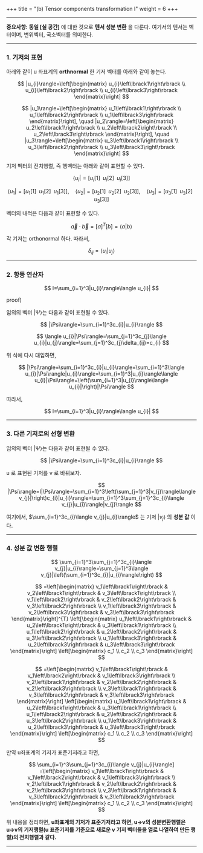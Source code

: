 +++
title = "(b) Tensor components transformation I"
weight = 6
+++

---

**중요사항: 동일 [실 공간]** 에 대한 것으로 **텐서 성분 변환** 을 다룬다. 여기서의 텐서는 벡터이며, 변위벡터, 국소벡터를 의미한다. 

---

### 1. 기저의 표현

아래와 같이 u 좌표계의 **orthnormal** 한 기저 벡터를 아래와 같이 놓는다.

$$
|u_{i}\rangle=\left[\begin{matrix}
    u_{i}\left\lbrack1\right\rbrack \\
    u_{i}\left\lbrack2\right\rbrack \\
    u_{i}\left\lbrack3\right\rbrack
\end{matrix}\right]
$$

$$
|u_1\rangle=\left[\begin{matrix}
    u_1\left\lbrack1\right\rbrack \\
    u_1\left\lbrack2\right\rbrack \\
    u_1\left\lbrack3\right\rbrack
\end{matrix}\right], \quad
|u_2\rangle=\left[\begin{matrix}
    u_2\left\lbrack1\right\rbrack \\
    u_2\left\lbrack2\right\rbrack \\
    u_2\left\lbrack3\right\rbrack
\end{matrix}\right], \quad
|u_3\rangle=\left[\begin{matrix}
    u_3\left\lbrack1\right\rbrack \\
    u_3\left\lbrack2\right\rbrack \\
    u_3\left\lbrack3\right\rbrack
\end{matrix}\right]
$$

기저 벡터의 전치행렬, 즉 행벡터는 아래와 같이 표현할 수 있다.

$$
\langle u_{i}|
=\left\lbrack 
    u_{i}\left\lbrack1\right\rbrack \,\,\,
    u_{i}\left\lbrack2\right\rbrack \,\,\,
    u_{i}\left\lbrack3\right\rbrack
\right\rbrack
$$

$$
\langle u_1|
=\left\lbrack
    u_1\left\lbrack1\right\rbrack \,\,\,
    u_1\left\lbrack2\right\rbrack \,\,\,
    u_1\left\lbrack3\right\rbrack
\right\rbrack, \quad
\langle u_2|
=\left\lbrack
    u_2\left\lbrack1\right\rbrack \,\,\, 
    u_2\left\lbrack2\right\rbrack \,\,\,
    u_2\left\lbrack3\right\rbrack
\right\rbrack, \quad
\langle u_3|
=\left\lbrack
    u_3\left\lbrack1\right\rbrack \,\,\,
    u_3\left\lbrack2\right\rbrack \,\,\,
    u_3\left\lbrack3\right\rbrack
\right\rbrack
$$

벡터의 내적은 다음과 같이 표현할 수 있다.

$$
\vec{a}\cdot\vec{b}=[a]^{T}[b]=\langle a|b\rangle
$$

각 기저는 orthonormal 하다. 따라서,

$$
\delta_{ij}=\langle u_{i}|u_{j}\rangle
$$

---

### 2. 항등 연산자

$$
I=\sum_{i=1}^3|u_{i}\rangle\langle u_{i}|
$$

proof)

임의의 벡터 |Ψ⟩는 다음과 같이 표현될 수 있다.

$$
|\Psi\rangle=\sum_{i=1}^3c_{i}|u_{i}\rangle
$$

$$
\langle u_{i}|\Psi\rangle=\sum_{j=1}^3c_{j}\langle u_{i}|u_{j}\rangle=\sum_{j=1}^3c_{j}\delta_{ij}=c_{i}
$$

위 식에 다시 대입하면,

$$
|\Psi\rangle=\sum_{i=1}^3c_{i}|u_{i}\rangle=\sum_{i=1}^3\langle u_{i}|\Psi\rangle|u_{i}\rangle=\sum_{i=1}^3|u_{i}\rangle\langle u_{i}|\Psi\rangle=\left(\sum_{i=1}^3|u_{i}\rangle\langle u_{i}|\right)|\Psi\rangle
$$

따라서,

$$
I=\sum_{i=1}^3|u_{i}\rangle\langle u_{i}|
$$

---

### 3. 다른 기저로의 선형 변환

임의의 벡터 |Ψ⟩는 다음과 같이 표현될 수 있다.

$$
|\Psi\rangle=\sum_{i=1}^3c_{i}|u_{i}\rangle
$$

u 로 표현된 기저를 v 로 바꿔보자.

$$
|\Psi\rangle=I|\Psi\rangle=\sum_{i=1}^3\left(\sum_{j=1}^3|v_{j}\rangle\langle v_{j}|\right)c_{i}|u_{i}\rangle=\sum_{i=1}^3\sum_{j=1}^3c_{i}\langle v_{j}|u_{i}\rangle|v_{j}\rangle
$$

여기에서, $\sum_{i=1}^3c_{i}\langle v_{j}|u_{i}\rangle$ 는 기저 $|v_{j}\rangle$ 의 **성분 값** 이다.

---

### 4. 성분 값 변환 행렬

$$
\sum_{i=1}^3\sum_{j=1}^3c_{i}\langle v_{j}|u_{i}\rangle=\sum_{j=1}^3\langle v_{j}|\left(\sum_{i=1}^3c_{i}|u_{i}\rangle\right)
$$

$$
=\left[\begin{matrix}
    v_1\left\lbrack1\right\rbrack & v_2\left\lbrack1\right\rbrack & v_3\left\lbrack1\right\rbrack \\ v_1\left\lbrack2\right\rbrack & v_2\left\lbrack2\right\rbrack & v_3\left\lbrack2\right\rbrack \\ v_1\left\lbrack3\right\rbrack & v_2\left\lbrack3\right\rbrack & v_3\left\lbrack3\right\rbrack
\end{matrix}\right]^{T}
\left[\begin{matrix}
    u_1\left\lbrack1\right\rbrack & u_2\left\lbrack1\right\rbrack & u_3\left\lbrack1\right\rbrack \\ u_1\left\lbrack2\right\rbrack & u_2\left\lbrack2\right\rbrack & u_3\left\lbrack2\right\rbrack \\ u_1\left\lbrack3\right\rbrack & u_2\left\lbrack3\right\rbrack & u_3\left\lbrack3\right\rbrack
\end{matrix}\right]
\left[\begin{matrix}
    c_1 \\ c_2 \\ c_3
\end{matrix}\right] 
$$

$$
=\left[\begin{matrix}
    v_1\left\lbrack1\right\rbrack & v_1\left\lbrack2\right\rbrack & v_1\left\lbrack3\right\rbrack \\ v_2\left\lbrack1\right\rbrack & v_2\left\lbrack2\right\rbrack & v_2\left\lbrack3\right\rbrack \\ v_3\left\lbrack1\right\rbrack & v_3\left\lbrack2\right\rbrack & v_3\left\lbrack3\right\rbrack
\end{matrix}\right]
\left[\begin{matrix}
    u_1\left\lbrack1\right\rbrack & u_2\left\lbrack1\right\rbrack & u_3\left\lbrack1\right\rbrack \\ u_1\left\lbrack2\right\rbrack & u_2\left\lbrack2\right\rbrack & u_3\left\lbrack2\right\rbrack \\ u_1\left\lbrack3\right\rbrack & u_2\left\lbrack3\right\rbrack & u_3\left\lbrack3\right\rbrack
\end{matrix}\right]
\left[\begin{matrix}
    c_1 \\ c_2 \\ c_3
\end{matrix}\right]
$$

만약 u좌표계의 기저가 표준기저라고 하면,

$$
\sum_{i=1}^3\sum_{j=1}^3c_{i}\langle v_{j}|u_{i}\rangle]
=\left[\begin{matrix}
    v_1\left\lbrack1\right\rbrack & v_1\left\lbrack2\right\rbrack & v_1\left\lbrack3\right\rbrack \\ v_2\left\lbrack1\right\rbrack & v_2\left\lbrack2\right\rbrack & v_2\left\lbrack3\right\rbrack \\ v_3\left\lbrack1\right\rbrack & v_3\left\lbrack2\right\rbrack & v_3\left\lbrack3\right\rbrack
\end{matrix}\right]
\left[\begin{matrix}
    c_1 \\ c_2 \\ c_3
\end{matrix}\right]
$$

위 내용을 정리하면, **u좌표계의 기저가 표준기저라고 하면, u→v의 성분변환행렬은 u→v의 기저행렬(u 표준기저를 기준으로 새로운 v 기저 벡터들을 열로 나열하여 만든 행렬)의 전치행렬과 같다.**

---